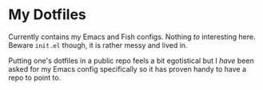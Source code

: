 # My Dotfiles

Currently contains my Emacs and Fish configs. Nothing *to* interesting
here. Beware `init.el` though, it is rather messy and lived in.

Putting one's dotfiles in a public repo feels a bit egotistical but I
*have* been asked for my Emacs config specifically so it has proven
handy to have a repo to point to.
